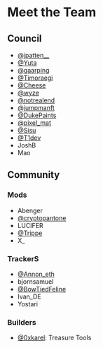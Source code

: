 # Meet the Team

## Council

* [@jpatten\_\_](https://twitter.com/jpatten\_\_)
* [@Yuta](https://twitter.com/0xyyyy\))
* [@gaarping](https://twitter.com/\_gaarping)
* [@Timoraegi](https://twitter.com/Timoraegi)
* [@Cheese](https://twitter.com/jc\_1917)
* [@wyze](https://twitter.com/wyze)
* [@notrealend](https://twitter.com/notrealend)
* [@jumpmanft](https://twitter.com/jumpmanft)
* [@DukePaints](https://twitter.com/DukePaints)
* [@pixel\_mat](https://twitter.com/pixel\_mat)
* [@Sisu](https://twitter.com/sisukasgod)
* [@T1dev](https://twitter.com/pr0zy)
* JoshB
* Mao

## Community

### Mods

* Abenger
* [@cryptopantone](https://twitter.com/cryptopantone)
* LUCIFER
* [@Trippe](https://twitter.com/TrippyCoin)
* X\_

### TrackerS

* [@Annon\_eth](https://twitter.com/Anonn\_eth)
* bjornsamuel
* [@BowTiedFeline](https://twitter.com/BowTiedFeline)
* Ivan\_DE
* Yostari

### Builders

* [@0xkarel](https://twitter.com/0xkarel): Treasure Tools

